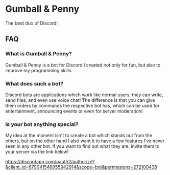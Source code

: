 # Gumball & Penny

The best duo of Discord!

## FAQ

### What is Gumball & Penny?
Gumball & Penny is a bot for Discord I created not only for fun, but also to improve my programming skills.

### What does such a bot?
Discord bots are applications which work like normal users: they can write, send files, and even use voice chat!
The difference is that you can give them orders by commands the respective bot has, which can be used for entertainment, announcing events or even for server moderation!

### Is your bot anything special?
My idea at the moment isn't to create a bot which stands out from the others, but on the other hand I also want it to have a few features I've never seen in any other bot. If you want to find out what they are, invite them to your server via the link below! 

https://discordapp.com/oauth2/authorize?&client_id=679041548955942914&scope=bot&permissions=272100438
